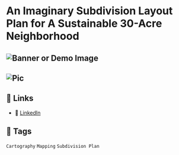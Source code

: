 # An Imaginary Subdivision Layout Plan for A Sustainable 30-Acre Neighborhood

![Banner or Demo Image](https://framerusercontent.com/images/3KeH4PY9JcAqsoyBAgLFcEJRw0.jpeg?width=600&height=480)  
---
![Pic](https://framerusercontent.com/images/ny932z8dOz27eIyRW2CSafHf8.jpeg?width=582&height=600)
---
## 📎 Links
- 📂 [LinkedIn]([https://example-dataset-link.com](https://www.linkedin.com/posts/imtiajiqbalmahfuj_peojectabr2abr1-30daymapchallenge-activity-7214635593933160448-4Oa3?utm_source=share&utm_medium=member_desktop&rcm=ACoAAETCC3UBjMNBwycvXEm57I2FBEXCxvdKcM0))

## 🔖 Tags
`Cartography` `Mapping` `Subdivision Plan`

